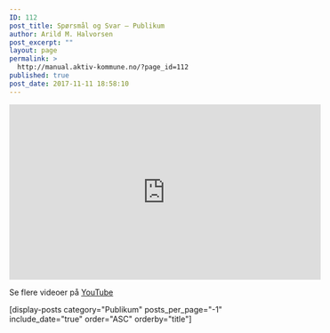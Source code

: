 ```yaml
---
ID: 112
post_title: Spørsmål og Svar – Publikum
author: Arild M. Halvorsen
post_excerpt: ""
layout: page
permalink: >
  http://manual.aktiv-kommune.no/?page_id=112
published: true
post_date: 2017-11-11 18:58:10
---
```

<iframe width="560" height="315" src="https://www.youtube.com/embed/acwEWDZV-y4?rel=0" frameborder="0" allowfullscreen></iframe>

Se flere videoer på [YouTube](https://www.youtube.com/channel/UCHVwaaw6yTlS71kiD3L_SSg/videos)

[display-posts category="Publikum" posts_per_page="-1" include_date="true" order="ASC" orderby="title"]